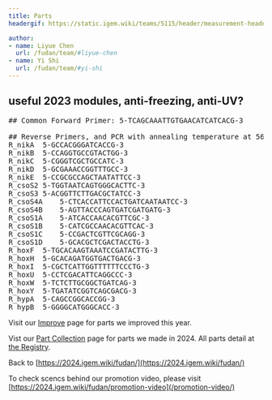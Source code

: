 ```yaml
---
title: Parts
headergif: https://static.igem.wiki/teams/5115/header/measurement-header.gif

author:
- name: Liyue Chen
  url: /fudan/team/#liyue-chen
- name: Yi Shi
  url: /fudan/team/#yi-shi
---
```


## useful 2023 modules, anti-freezing, anti-UV?

<pre>
## Common Forward Primer: 5-TCAGCAAATTGTGAACATCATCACG-3

## Reverse Primers, and PCR with annealing temperature at 56 degree
R_nikA	5-GCCACGGGATCACCG-3
R_nikB	5-CCAGGTGCCGTACTGG-3
R_nikC	5-CGGGTCGCTGCCATC-3
R_nikD	5-GCGAAACCGGTTTGCC-3
R_nikE	5-CCGCGCCAGCTAATATTCC-3
R_csoS2	5-TGGTAATCAGTGGGCACTTC-3
R_csoS3	5-ACGGTTCTTGACGCTATCC-3
R_csoS4A	5-CTCACCATTCCACTGATCAATAATCC-3
R_csoS4B	5-AGTTACCCAGTGATCGATGATG-3
R_csoS1A	5-ATCACCAACACGTTCGC-3
R_csoS1B	5-CATCGCCAACACGTTCAC-3
R_csoS1C	5-CCGACTCGTTCGCAGG-3
R_csoS1D	5-GCACGCTCGACTACCTG-3
R_hoxF	5-TGCACAAGTAAATCCGATACTTG-3
R_hoxH	5-GCACAGATGGTGACTGACG-3
R_hoxI	5-CGCTCATTGGTTTTTTCCCTG-3
R_hoxU	5-CCTCGACATTCAGGCCC-3
R_hoxW	5-TCTCTTGCGGCTGATCAG-3
R_hoxY	5-TGATATCGGTCAGCGACG-3
R_hypA	5-CAGCCGGCACCGG-3
R_hypB	5-GGGGCATGGGCACC-3
</pre>




Visit our [Improve](/improve/) page for parts we improved this year.

Vist our [Part Collection](/part-collection/) page for parts we made in 2024. All parts detail at [the Registry](https://parts.igem.org/cgi/partsdb/pgroup.cgi?pgroup=iGEM2024&group=Fudan).

Back to [https://2024.igem.wiki/fudan/](https://2024.igem.wiki/fudan/)

To check scencs behind our promotion video, please visit [https://2024.igem.wiki/fudan/promotion-video](/promotion-video/)